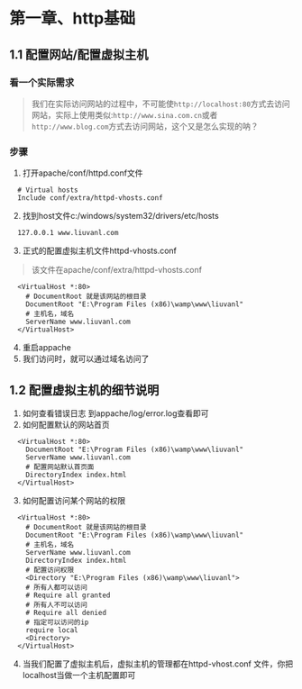 # 第一章、http基础
## 1.1 配置网站/配置虚拟主机
### 看一个实际需求
> 我们在实际访问网站的过程中，不可能使```http://localhost:80```方式去访问网站，实际上使用类似:```http://www.sina.com.cn```或者```http://www.blog.com```方式去访问网站，这个又是怎么实现的呐？
### 步骤
1. 打开apache/conf/httpd.conf文件
```
  # Virtual hosts
  Include conf/extra/httpd-vhosts.conf
```
2. 找到host文件c:/windows/system32/drivers/etc/hosts
```
  127.0.0.1 www.liuvanl.com
```
3. 正式的配置虚拟主机文件httpd-vhosts.conf
> 该文件在apache/conf/extra/httpd-vhosts.conf 
```
  <VirtualHost *:80>
    # DocumentRoot 就是该网站的根目录
    DocumentRoot "E:\Program Files (x86)\wamp\www\liuvanl"
    # 主机名，域名
    ServerName www.liuvanl.com
  </VirtualHost>
```
4. 重启appache
5. 我们访问时，就可以通过域名访问了
## 1.2 配置虚拟主机的细节说明
1. 如何查看错误日志   到appache/log/error.log查看即可
2. 如何配置默认的网站首页
```
  <VirtualHost *:80>
    DocumentRoot "E:\Program Files (x86)\wamp\www\liuvanl"
    ServerName www.liuvanl.com
    # 配置网站默认首页面
    DirectoryIndex index.html
  </VirtualHost>
```
3. 如何配置访问某个网站的权限
```
  <VirtualHost *:80>
    # DocumentRoot 就是该网站的根目录
    DocumentRoot "E:\Program Files (x86)\wamp\www\liuvanl"
    # 主机名，域名
    ServerName www.liuvanl.com
    DirectoryIndex index.html
    # 配置访问权限
    <Directory "E:\Program Files (x86)\wamp\www\liuvanl">
    # 所有人都可以访问
    # Require all granted
    # 所有人不可以访问
    # Require all denied
    # 指定可以访问的ip
    require local
    <Directory>
  </VirtualHost>
```
4. 当我们配置了虚拟主机后，虚拟主机的管理都在httpd-vhost.conf 文件，你把localhost当做一个主机配置即可
